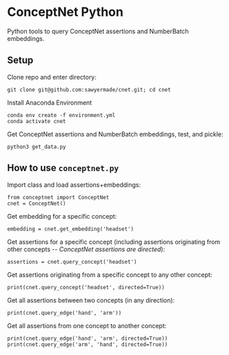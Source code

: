 # ConceptNet Python
Python tools to query ConceptNet assertions and NumberBatch embeddings.

## Setup

Clone repo and enter directory:
```
git clone git@github.com:sawyermade/cnet.git; cd cnet
```

Install Anaconda Environment
```
conda env create -f environment.yml
conda activate cnet
```

Get ConceptNet assertions and NumberBatch embeddings, test, and pickle:

```
python3 get_data.py
```

## How to use ```conceptnet.py```

Import class and load assertions+embeddings:

```
from conceptnet import ConceptNet
cnet = ConceptNet()
```

Get embedding for a specific concept:

```
embedding = cnet.get_embedding('headset')
```

Get assertions for a specific concept (including assertions originating from other concepts -- *ConceptNet assertions are directed*):

```
assertions = cnet.query_concept('headset')
```

Get assertions originating from a specific concept to any other concept:

```
print(cnet.query_concept('headset', directed=True))
```

Get all assertions between two concepts (in any direction):

```
print(cnet.query_edge('hand', 'arm'))
```

Get all assertions from one concept to another concept:

```
print(cnet.query_edge('hand', 'arm', directed=True))
print(cnet.query_edge('arm', 'hand', directed=True))
```
